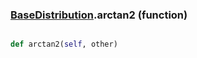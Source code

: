 ### [BaseDistribution](BaseDistribution.md).arctan2 (function)


```py

def arctan2(self, other)

```


